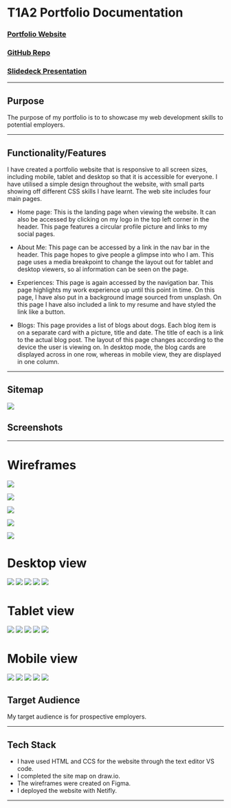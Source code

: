 # T1A2 Portfolio Documentation

### [Portfolio Website](https://incredible-chebakia-62a0d5.netlify.app)

### [GitHub Repo](https://github.com/Coder-Nicki/NicoleHulett_T1A2)

### [Slidedeck Presentation](https://youtu.be/UNmaJwRfl-8)

***

## Purpose
The purpose of my portfolio is to to showcase my web development skills to potential employers.

***

## Functionality/Features
I have created a portfolio website that is responsive to all screen sizes, including mobile, tablet and desktop so that it is accessible for everyone. I have utilised a simple design throughout the website, with small parts showing off different CSS skills I have learnt. The web site includes four main pages.

- Home page: This is the landing page when viewing the website. It can also be accessed by clicking on my logo in the top left corner in the header. This page features a circular profile picture and links to my social pages.

- About Me: This page can be accessed by a link in the nav bar in the header. This page hopes to give people a glimpse into who I am. This page uses a media breakpoint to change the layout out for tablet and desktop viewers, so al information can be seen on the page.

- Experiences: This page is again accessed by the navigation bar. This page highlights my work experience up until this point in time. On this page, I have also put in a background image sourced from unsplash. On this page I have also included a link to my resume and have styled the link like a button.

- Blogs: This page provides a list of blogs about dogs. Each blog item is on a separate card with a picture, title and date. The title of each is a link to the actual blog post. The layout of this page changes according to the device the user is viewing on. In desktop mode, the blog cards are displayed across in one row, whereas in mobile view, they are displayed in one column.

***

## Sitemap

![](docs/wireframes/portfolioSitemap.drawio(2).png)

## Screenshots

***

# Wireframes

![](docs/wireframes/main.png)

![](docs/wireframes/about-me.png)

![](docs/wireframes/work-history.png)

![](docs/wireframes/blogs.png)

![](docs/wireframes/blog-post.png)

# Desktop view

![](docs/screenshots/d-main.png)
![](docs/screenshots/about-me.png)
![](docs/screenshots/d-experience.png)
![](docs/screenshots/d-blogs.png)
![](docs/screenshots/d-blogpost.png)

# Tablet view

![](docs/screenshots/t-main.png)
![](docs/screenshots/t-about.png)
![](docs/screenshots/t-experience.png)
![](docs/screenshots/t-blogs.png)
![](docs/screenshots/t-blogpost.png)

# Mobile view

![](docs/screenshots/m-main.png)
![](docs/screenshots/m-about.png)
![](docs/screenshots/m-experience.png)
![](docs/screenshots/m-blogs.png)
![](docs/screenshots/m-blogpost.png)


## Target Audience
My target audience is for prospective employers. 

***

## Tech Stack
- I have used HTML and CCS for the website through the text editor VS code.
- I completed the site map on draw.io. 
- The wireframes were created on Figma. 
- I deployed the website with Netifly.

***